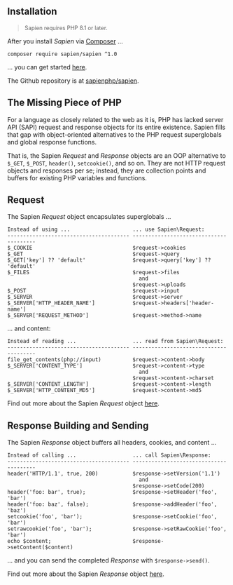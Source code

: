 ## Installation

<blockquote><p style="font-size: 90%">Sapien requires PHP 8.1 or later.</p></blockquote>

After you install _Sapien_ via [Composer](https://getcomposer.org) ...

```
composer require sapien/sapien ^1.0
```

... you can get started [here](/1.x/intro.html).

The Github repository is at [sapienphp/sapien](https://github.com/sapienphp/sapien).

## The Missing Piece of PHP

For a language as closely related to the web as it is, PHP has lacked server
API (SAPI) request and response objects for its entire existence. Sapien fills
that gap with  object-oriented alternatives to the PHP request superglobals and
global response functions.

That is, the Sapien _Request_ and _Response_ objects are an OOP alternative to
`$_GET`, `$_POST`, `header()`, `setcookie()`, and so on. They are not HTTP
request objects and responses per se; instead, they are collection points and
buffers for existing PHP variables and functions.

## Request

The Sapien _Request_ object encapsulates superglobals ...

```
Instead of using ...                    ... use Sapien\Request:
--------------------------------------- ---------------------------------------
$_COOKIE                                $request->cookies
$_GET                                   $request->query
$_GET['key'] ?? 'default'               $request->query['key'] ?? 'default'
$_FILES                                 $request->files
                                          and
                                        $request->uploads
$_POST                                  $request->input
$_SERVER                                $request->server
$_SERVER['HTTP_HEADER_NAME']            $request->headers['header-name']
$_SERVER['REQUEST_METHOD']              $request->method->name
```

... and content:

```
Instead of reading ...                  ... read from Sapien\Request:
--------------------------------------- ---------------------------------------
file_get_contents(php://input)          $request->content->body
$_SERVER['CONTENT_TYPE']                $request->content->type
                                          and
                                        $request->content->charset
$_SERVER['CONTENT_LENGTH']              $request->content->length
$_SERVER['HTTP_CONTENT_MD5']            $request->content->md5
```

Find out more about the Sapien _Request_ object [here](/1.x/request/overview.html).

## Response Building and Sending

The Sapien _Response_ object buffers all headers, cookies, and content ...

```
Instead of calling ...                  ... call Sapien\Response:
--------------------------------------- ---------------------------------------
header('HTTP/1.1', true, 200)           $response->setVersion('1.1')
                                          and
                                        $response->setCode(200)
header('foo: bar', true);               $response->setHeader('foo', 'bar')
header('foo: baz', false);              $response->addHeader('foo', 'baz')
setcookie('foo', 'bar');                $response->setCookie('foo', 'bar')
setrawcookie('foo', 'bar');             $response->setRawCookie('foo', 'bar')
echo $content;                          $response->setContent($content)
```

... and you can send the completed _Response_ with `$response->send()`.

Find out more about the Sapien _Response_ object [here](/1.x/response/overview.html).
